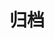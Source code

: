 ---
title: 归档
layout: archives
slug: archives
menu:
    main:
        weight: 2
        params: 
            icon: archives
---